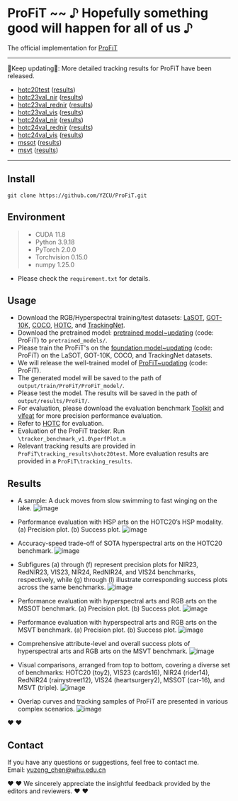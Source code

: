 # ProFiT ~~ ♪ Hopefully something good will happen for all of us ♪
The official implementation for [ProFiT](https://www.sciencedirect.com/science/article/pii/S0924271624000856)

--------------------------------------------------------------------------------------
:running:Keep updating:running:: More detailed tracking results for ProFiT have been released.
- [hotc20test](https://www.hsitracking.com/) ([results](https://github.com/YZCU/ProFiT/tree/master/tracking_results))
- [hotc23val_nir](https://www.hsitracking.com/) ([results](https://github.com/YZCU/ProFiT/tree/master/tracking_results))
- [hotc23val_rednir](https://www.hsitracking.com/) ([results](https://github.com/YZCU/ProFiT/tree/master/tracking_results))
- [hotc23val_vis](https://www.hsitracking.com/) ([results](https://github.com/YZCU/ProFiT/tree/master/tracking_results))
- [hotc24val_nir](https://www.hsitracking.com/) ([results](https://github.com/YZCU/ProFiT/tree/master/tracking_results))
- [hotc24val_rednir](https://www.hsitracking.com/) ([results](https://github.com/YZCU/ProFiT/tree/master/tracking_results))
- [hotc24val_vis](https://www.hsitracking.com/) ([results](https://github.com/YZCU/ProFiT/tree/master/tracking_results))
- [mssot](https://www.sciencedirect.com/science/article/pii/S0924271623002551) ([results](https://github.com/YZCU/ProFiT/tree/master/tracking_results))
- [msvt](https://www.sciencedirect.com/science/article/pii/S0924271621002860) ([results](https://github.com/YZCU/ProFiT/tree/master/tracking_results))
--------------------------------------------------------------------------------------

##  Install
```
git clone https://github.com/YZCU/ProFiT.git
```
## Environment
 > * CUDA 11.8
 > * Python 3.9.18
 > * PyTorch 2.0.0
 > * Torchvision 0.15.0
 > * numpy 1.25.0 
 - Please check the `requirement.txt` for details.

## Usage
- Download the RGB/Hyperspectral training/test datasets: [LaSOT](https://cis.temple.edu/lasot/), [GOT-10K](http://got-10k.aitestunion.com/downloads), [COCO](http://cocodataset.org), [HOTC](https://www.hsitracking.com/hot2022/), and [TrackingNet](https://tracking-net.org/#downloads).
- Download the pretrained model: [pretrained model~updating](https://pan.baidu.com/) (code: ProFiT) to `pretrained_models/`.
- Please train the ProFiT's on the [foundation model~updating](https://pan.baidu.com) (code: ProFiT) on the LaSOT, GOT-10K, COCO, and TrackingNet datasets.
- We will release the well-trained model of [ProFiT~updating](https://pan.baidu.com/) (code: ProFiT).
- The generated model will be saved to the path of `output/train/ProFiT/ProFiT_model/`.
- Please test the model. The results will be saved in the path of `output/results/ProFiT/`.
- For evaluation, please download the evaluation benchmark [Toolkit](http://cvlab.hanyang.ac.kr/tracker_benchmark/) and [vlfeat](http://www.vlfeat.org/index.html) for more precision performance evaluation.
- Refer to [HOTC](https://www.hsitracking.com/hot2022/) for evaluation.
- Evaluation of the ProFiT tracker. Run `\tracker_benchmark_v1.0\perfPlot.m`
- Relevant tracking results are provided in `ProFiT\tracking_results\hotc20test`. More evaluation results are provided in a `ProFiT\tracking_results`.

## Results
- A sample: A duck moves from slow swimming to fast winging on the lake.
 ![image](/fig/duck.gif)

- Performance evaluation with HSP arts on the HOTC20’s HSP modality. (a) Precision plot. (b) Success plot.
 ![image](/fig/hotc20.jpg)

- Accuracy-speed trade-off of SOTA hyperspectral arts on the HOTC20 benchmark.
 ![image](/fig/fps.jpg)

-  Subfigures (a) through (f) represent precision plots for NIR23, RedNIR23, VIS23, NIR24, RedNIR24, and VIS24 benchmarks, respectively, while (g) through (l) illustrate corresponding success plots across the same benchmarks.
 ![image](/fig/hotc23-24.jpg)

- Performance evaluation with hyperspectral arts and RGB arts on the MSSOT benchmark. (a) Precision plot. (b) Success plot.
 ![image](/fig/mssot.jpg)

- Performance evaluation with hyperspectral arts and RGB arts on the MSVT benchmark. (a) Precision plot. (b) Success plot. 
 ![image](/fig/msvt.jpg)

- Comprehensive attribute-level and overall success plots of hyperspectral arts and RGB arts on the MSVT benchmark. 
 ![image](/fig/msvt_attr.jpg)

- Visual comparisons, arranged from top to bottom, covering a diverse set of benchmarks: HOTC20 (toy2), VIS23 (cards16), NIR24 (rider14), RedNIR24 (rainystreet12), VIS24 (heartsurgery2), MSSOT (car-16), and MSVT (triple).
 ![image](/fig/vis.jpg)

- Overlap curves and tracking samples of ProFiT are presented in various complex scenarios.
 ![image](/fig/curve.jpg)

:heart:  :heart:

## Contact
If you have any questions or suggestions, feel free to contact me.  
Email: yuzeng_chen@whu.edu.cn 

:heart:  :heart: We sincerely appreciate the insightful feedback provided by the editors and reviewers. :heart:  :heart:
